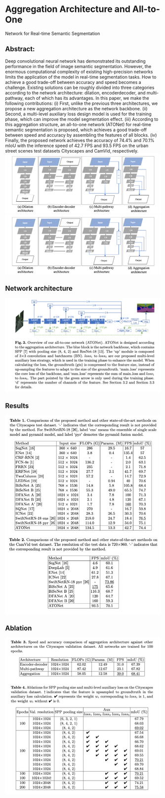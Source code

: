 # Aggregation Architecture and All-to-One
Network for Real-time Semantic Segmentation
## Abstract:
Deep convolutional neural network has demonstrated its outstanding performance in the field of image semantic segmentation. However, the enormous computational complexity of existing high-precision
networks limits the application of the model in real-time segmentation
tasks. How to achieve a good trade-off between accuracy and speed
becomes a challenge. Existing solutions can be roughly divided into
three categories according to the network architecture: dilation, encoderdecoder, and multi-pathway, each of which has its advantages. In this
paper, we make the following contributions: (i) First, unlike the previous three architectures, we propose a new aggregation architecture as the
network backbone. (ii) Second, a multi-level auxiliary loss design model is
used for the training phase, which can improve the model segmentation
effect. (iii) According to this aggregation structure, an all-to-one network (ATONet) for real-time semantic segmentation is proposed, which
achieves a good trade-off between speed and accuracy by assembling the
features of all blocks. (iv) Finally, the proposed network achieves the
accuracy of 74.4% and 70.1% mIoU with the inference speed of 42.7 FPS
and 93.5 FPS on the urban street scenes test datasets Cityscapes and
CamVid, respectively.
![image](https://github.com/KTMomo/ATONet/blob/master/img/Compare_arhitecture.png)
![avatar](./img/Compare_arhitecture.png)

## Network architecture
![avatar](./img/ATONet.png)

## Results
![avatar](./img/result_cityscapes.png)
![avatar](./img/result_camvid.png)

## Ablation
![avatar](./img/ablation.png)
